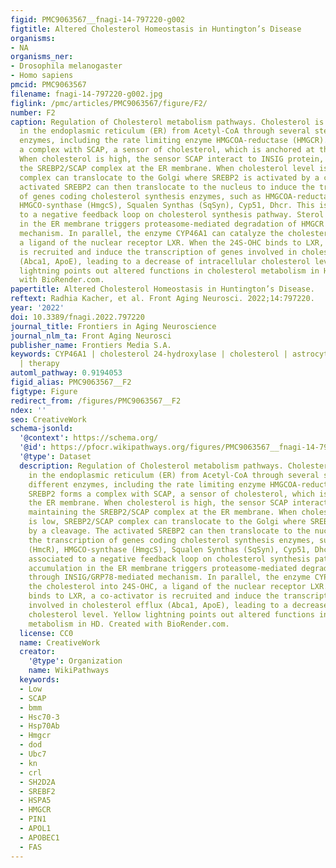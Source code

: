 ```yaml
---
figid: PMC9063567__fnagi-14-797220-g002
figtitle: Altered Cholesterol Homeostasis in Huntington’s Disease
organisms:
- NA
organisms_ner:
- Drosophila melanogaster
- Homo sapiens
pmcid: PMC9063567
filename: fnagi-14-797220-g002.jpg
figlink: /pmc/articles/PMC9063567/figure/F2/
number: F2
caption: Regulation of Cholesterol metabolism pathways. Cholesterol is synthesized
  in the endoplasmic reticulum (ER) from Acetyl-CoA through several steps using different
  enzymes, including the rate limiting enzyme HMGCOA-reductase (HMGCR). SREBP2 forms
  a complex with SCAP, a sensor of cholesterol, which is anchored at the ER membrane.
  When cholesterol is high, the sensor SCAP interact to INSIG protein, maintaining
  the SREBP2/SCAP complex at the ER membrane. When cholesterol level is low, SREBP2/SCAP
  complex can translocate to the Golgi where SREBP2 is activated by a cleavage. The
  activated SREBP2 can then translocate to the nucleus to induce the transcription
  of genes coding cholesterol synthesis enzymes, such as HMGCOA-reductase (HmcR),
  HMGCO-synthase (HmgcS), Squalen Synthas (SqSyn), Cyp51, Dhcr. This is associated
  to a negative feedback loop on cholesterol synthesis pathway. Sterol accumulation
  in the ER membrane triggers proteasome-mediated degradation of HMGCR through INSIG/GRP78-mediated
  mechanism. In parallel, the enzyme CYP46A1 can catalyze the cholesterol into 24S-OHC,
  a ligand of the nuclear receptor LXR. When the 24S-OHC binds to LXR, a co-activator
  is recruited and induce the transcription of genes involved in cholesterol efflux
  (Abca1, ApoE), leading to a decrease of intracellular cholesterol level. Yellow
  lightning points out altered functions in cholesterol metabolism in HD. Created
  with BioRender.com.
papertitle: Altered Cholesterol Homeostasis in Huntington’s Disease.
reftext: Radhia Kacher, et al. Front Aging Neurosci. 2022;14:797220.
year: '2022'
doi: 10.3389/fnagi.2022.797220
journal_title: Frontiers in Aging Neuroscience
journal_nlm_ta: Front Aging Neurosci
publisher_name: Frontiers Media S.A.
keywords: CYP46A1 | cholesterol 24-hydroxylase | cholesterol | astrocytes | neurons
  | therapy
automl_pathway: 0.9194053
figid_alias: PMC9063567__F2
figtype: Figure
redirect_from: /figures/PMC9063567__F2
ndex: ''
seo: CreativeWork
schema-jsonld:
  '@context': https://schema.org/
  '@id': https://pfocr.wikipathways.org/figures/PMC9063567__fnagi-14-797220-g002.html
  '@type': Dataset
  description: Regulation of Cholesterol metabolism pathways. Cholesterol is synthesized
    in the endoplasmic reticulum (ER) from Acetyl-CoA through several steps using
    different enzymes, including the rate limiting enzyme HMGCOA-reductase (HMGCR).
    SREBP2 forms a complex with SCAP, a sensor of cholesterol, which is anchored at
    the ER membrane. When cholesterol is high, the sensor SCAP interact to INSIG protein,
    maintaining the SREBP2/SCAP complex at the ER membrane. When cholesterol level
    is low, SREBP2/SCAP complex can translocate to the Golgi where SREBP2 is activated
    by a cleavage. The activated SREBP2 can then translocate to the nucleus to induce
    the transcription of genes coding cholesterol synthesis enzymes, such as HMGCOA-reductase
    (HmcR), HMGCO-synthase (HmgcS), Squalen Synthas (SqSyn), Cyp51, Dhcr. This is
    associated to a negative feedback loop on cholesterol synthesis pathway. Sterol
    accumulation in the ER membrane triggers proteasome-mediated degradation of HMGCR
    through INSIG/GRP78-mediated mechanism. In parallel, the enzyme CYP46A1 can catalyze
    the cholesterol into 24S-OHC, a ligand of the nuclear receptor LXR. When the 24S-OHC
    binds to LXR, a co-activator is recruited and induce the transcription of genes
    involved in cholesterol efflux (Abca1, ApoE), leading to a decrease of intracellular
    cholesterol level. Yellow lightning points out altered functions in cholesterol
    metabolism in HD. Created with BioRender.com.
  license: CC0
  name: CreativeWork
  creator:
    '@type': Organization
    name: WikiPathways
  keywords:
  - Low
  - SCAP
  - bmm
  - Hsc70-3
  - Hsp70Ab
  - Hmgcr
  - dod
  - Ubc7
  - kn
  - crl
  - SH2D2A
  - SREBF2
  - HSPA5
  - HMGCR
  - PIN1
  - APOL1
  - APOBEC1
  - FAS
---
```

